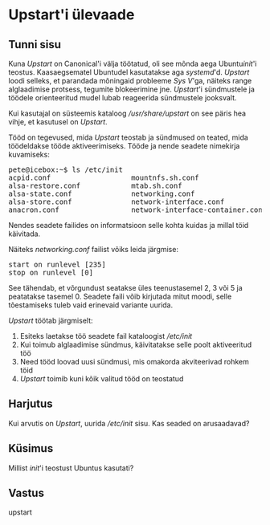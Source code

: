 ﻿# Upstart'i ülevaade

## Tunni sisu

Kuna *Upstart* on Canonical'i välja töötatud, oli see mõnda aega Ubuntu*init*'i teostus. Kaasaegsematel Ubuntudel kasutatakse aga *systemd*'d. *Upstart* loodi selleks, et parandada mõningaid probleeme *Sys V*'ga, näiteks range alglaadimise protsess, tegumite blokeerimine jne. *Upstart*'i sündmustele ja töödele orienteeritud mudel lubab reageerida sündmustele jooksvalt.

Kui kasutajal on süsteemis kataloog */usr/share/upstart* on see päris hea vihje, et kasutusel on *Upstart*.

Tööd on tegevused, mida *Upstart* teostab ja sündmused on teated, mida töödeldakse tööde aktiveerimiseks. Tööde ja nende seadete nimekirja kuvamiseks:

<pre>
pete@icebox:~$ ls /etc/init
acpid.conf                   mountnfs.sh.conf
alsa-restore.conf            mtab.sh.conf
alsa-state.conf              networking.conf
alsa-store.conf              network-interface.conf
anacron.conf                 network-interface-container.conf
</pre>

Nendes seadete failides on informatsioon selle kohta kuidas ja millal töid käivitada.

Näiteks *networking.conf* failist võiks leida järgmise:
<pre>
start on runlevel [235]
stop on runlevel [0]
</pre>

See tähendab, et võrgundust seatakse üles teenustasemel 2, 3 või 5 ja peatatakse tasemel 0. Seadete faili võib kirjutada mitut moodi, selle tõestamiseks tuleb vaid erinevaid variante uurida.

*Upstart* töötab järgmiselt:

<ol>
<li>Esiteks laetakse töö seadete fail kataloogist <i>/etc/init</i></li>
<li>Kui toimub alglaadimise sündmus, käivitatakse selle poolt aktiveeritud töö</li>
<li>Need tööd loovad uusi sündmusi, mis omakorda akviteerivad rohkem töid</li>
<li><i>Upstart</i> toimib kuni kõik valitud tööd on teostatud</li>
</ol>

## Harjutus

Kui arvutis on *Upstart*, uurida */etc/init* sisu. Kas seaded on arusaadavad?

## Küsimus

Millist *init*'i teostust Ubuntus kasutati?

## Vastus

upstart
